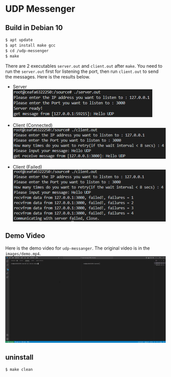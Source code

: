 # UDP Messenger

## Build in Debian 10
```bash
$ apt update 
$ apt install make gcc
$ cd /udp-messenger
$ make
```

There are 2 executables `server.out` and `client.out` after `make`. You need to run the `server.out` first for listening the port, then run `client.out` to send the messages. Here is the results below.


* Server  
![Server](images/Server.PNG)

* Client (Connected)   
![Client_Success](images/Client_Success.PNG)
* Client (Failed)  
![Client_Failed](images/Client_Falied.PNG)


## Demo Video
Here is the demo video for `udp-messanger`. The original video is in the `images/demo.mp4`.  
![Client_Failed](images/Demo.gif)

## uninstall
```bash
$ make clean
```